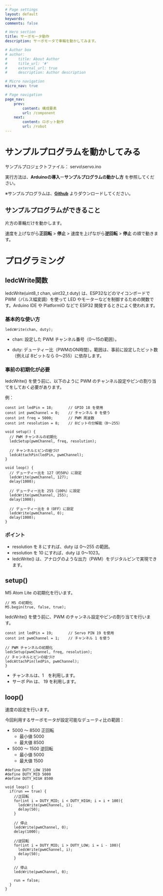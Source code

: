 ```yaml
---
# Page settings
layout: default
keywords:
comments: false

# Hero section
title: サーボモータ動作
description: サーボモータで車輪を動かしてみます。

# Author box
# author:
#     title: About Author
#     title_url: '#'
#     external_url: true
#     description: Author description

# Micro navigation
micro_nav: true

# Page navigation
page_nav:
    prev:
        content: 構成要素
        url: /component
    next:
        content: ロボット動作
        url: /robot
---
```


# サンプルプログラムを動かしてみる
サンプルプロジェクトファイル： servo\servo.ino

実行方法は、**Arduinoの導入**ー**サンプルプログラムの動かし方** を参照してください。

※サンプルプログラムは、**[Github](https://github.com/LifeTechRobotics/developwitharduino_projects)** よりダウンロードしてください。

## サンプルプログラムができること
片方の車輪だけを動かします。

速度を上げながら**正回転** > **停止** > 速度を上げながら**逆回転** > **停止** の順で動きます。

# プログラミング
## ledcWrite関数
ledcWrite(uint8_t chan, uint32_t duty) は、ESP32などのマイコンボードで PWM（パルス幅変調）を使って LED やモーターなどを制御するための関数です。Arduino IDE や PlatformIO などで ESP32 開発するときによく使われます。

### 基本的な使い方
```
ledcWrite(chan, duty);
```
- chan: 設定した PWM チャンネル番号（0〜15の範囲）。

- duty: デューティー比（PWMのON時間）。範囲は、事前に設定したビット数（例えば 8ビットなら 0〜255）に依存します。

### 事前の初期化が必要
ledcWrite() を使う前に、以下のように PWM のチャンネル設定やピンの割り当てをしておく必要があります。

例：
```
const int ledPin = 18;       // GPIO 18 を使用
const int pwmChannel = 0;    // チャンネル 0 を使う
const int freq = 5000;       // PWM 周波数
const int resolution = 8;    // 8ビットの分解能（0～255）

void setup() {
  // PWM チャンネルの初期化
  ledcSetup(pwmChannel, freq, resolution);

  // チャンネルとピンの紐づけ
  ledcAttachPin(ledPin, pwmChannel);
}

void loop() {
  // デューティー比を 127（約50%）に設定
  ledcWrite(pwmChannel, 127);
  delay(1000);

  // デューティー比を 255（100%）に設定
  ledcWrite(pwmChannel, 255);
  delay(1000);

  // デューティー比を 0（OFF）に設定
  ledcWrite(pwmChannel, 0);
  delay(1000);
}
```
###  ポイント
- resolution を 8 にすれば、duty は 0〜255 の範囲。
- resolution を 10 にすれば、duty は 0〜1023。
- ledcWrite() は、アナログのような出力（PWM）をデジタルピンで実現できます。

## setup()
M5 Atom Lite の初期化を行います。
```
// M5 の初期化
M5.begin(true, false, true);
```
ledcWrite() を使う前に、PWM のチャンネル設定やピンの割り当てを行います。
```
const int ledPin = 19;       // Servo PIN 19 を使用
const int pwmChannel = 1;    // チャンネル 1 を使う

// PWM チャンネルの初期化
ledcSetup(pwmChannel, freq, resolution);
// チャンネルとピンの紐づけ
ledcAttachPin(ledPin, pwmChannel);
}
```
- チャンネルは、1　を利用します。
- サーボ Pin は、 19 を利用します。

## loop()
速度の設定を行います。

今回利用するサーボモータが設定可能なデューティ比の範囲：
- 5000 〜 8500 正回転
    - 最小値 5000
    - 最大値 8500
- 5000 〜 1500 逆回転
    - 最小値 5000
    - 最大値 1500

```
#define DUTY_LOW 1500
#define DUTY_MID 5000
#define DUTY_HIGH 8500

void loop() {
  if(run == true) {
    //正回転
    for(int i = DUTY_MID; i < DUTY_HIGH; i = i + 100){  
      ledcWrite(pwmChannel, i);
      delay(50);
    }

    // 停止
    ledcWrite(pwmChannel, 0);
    delay(1000);
    
    //逆回転
    for(int i = DUTY_MID; i > DUTY_LOW; i = i - 100){  
      ledcWrite(pwmChannel, i);
      delay(50);
    }
    
    // 停止
    ledcWrite(pwmChannel, 0);

    run = false;
  }
}
```
